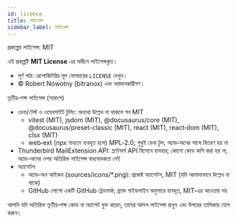 ```yaml
---
id: licence
title: লাইসেন্স
sidebar_label: লাইসেন্স
---
```


প্রকল্পের লাইসেন্স: MIT

এই প্রকল্পটি **MIT License** এর অধীনে লাইসেন্সকৃত।

- পূর্ণ পাঠ: রেপোজিটরির মূল ফোল্ডারের `LICENSE` দেখুন।
- © Robert Nowotny (bitranox) এবং অবদানকারীগণ।

তৃতীয়‑পক্ষ লাইসেন্স (সারাংশ)

- ডেভ/টেস্ট ও ওয়েবসাইট টুলিং: অন্যথা উল্লেখ না থাকলে সব MIT
  - vitest (MIT), jsdom (MIT), @docusaurus/core (MIT), @docusaurus/preset-classic (MIT), react (MIT), react‑dom (MIT), clsx (MIT)
  - web‑ext (npx মাধ্যমে ব্যবহৃত হলে) MPL‑2.0; শুধুই ডেভ টুল, অ্যাড‑অনের সাথে বিতরণ হয় না
- Thunderbird MailExtension API: প্ল্যাটফর্ম API হিসেবে ব্যবহার; কোনো কোড কপি করা হয় না, অ্যাড‑অনের ওপর অতিরিক্ত লাইসেন্স বাধ্যবাধকতা নেই
- অ্যাসেটস
  - অ্যাড‑অন আইকন (sources/icons/\*.png): প্রজেক্ট অ্যাসেটস, MIT (যদি আলাদাভাবে উল্লেখ না থাকে)
  - GitHub লোগো একটি GitHub ট্রেডমার্ক; ব্র্যান্ড গাইডলাইন অনুসারে ব্যবহৃত, MIT‑এর আওতায় নয়

আপনি যদি অতিরিক্ত তৃতীয়‑পক্ষ কোড বা অ্যাসেট যুক্ত করেন, তাদের আসল লাইসেন্স রাখুন এবং উপরের তালিকায় যোগ করুন।
